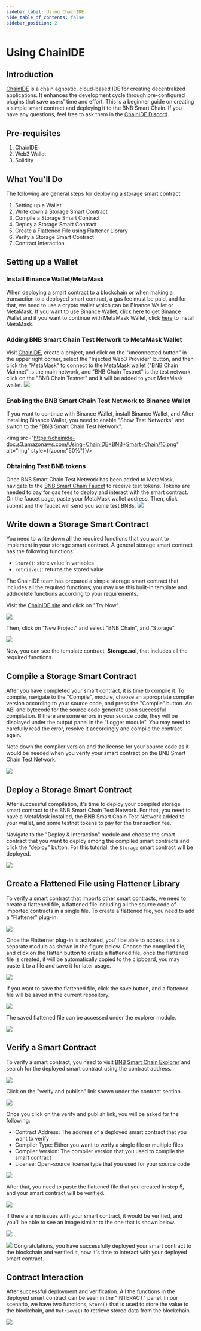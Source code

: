 ```yaml
---
sidebar_label: Using ChainIDE
hide_table_of_contents: false
sidebar_position: 2
---
```


# Using ChainIDE

## Introduction
[ChainIDE](https://chainide.com/)  is a chain agnostic, cloud-based IDE for creating decentralized applications. It enhances the development cycle through pre-configured plugins that save users' time and effort. This is a beginner guide on creating a simple smart contract and deploying it to the BNB Smart Chain. If you have any questions, feel free to ask them in the [ChainIDE Discord](https://discord.gg/QpGq4hjWrh).

## Pre-requisites

1.  ChainIDE
2.  Web3 Wallet 
3.  Solidity

## What You'll Do

The following are general steps for deploying a storage smart contract

1.  Setting up a Wallet
2.  Write down a Storage Smart Contract
3.  Compile a Storage Smart Contract
4.  Deploy a Storage Smart Contract
5.  Create a Flattened File using Flattener Library
6.  Verify a Storage Smart Contract
7.  Contract Interaction

## Setting up a Wallet

### Install Binance Wallet/MetaMask
When deploying a smart contract to a blockchain or when making a transaction to a deployed smart contract, a gas fee must be paid, and for that, we need to use a crypto wallet which can be Binance Wallet or MetaMask. If you want to use Binance Wallet, click [here](https://chrome.google.com/webstore/detail/binance-wallet/fhbohimaelbohpjbbldcngcnapndodjp) to get Binance Wallet and if you want to continue with MetaMask Wallet, click [here](https://metamask.io/)  to install MetaMask.

### Adding BNB Smart Chain Test Network to MetaMask Wallet
Visit [ChainIDE]((https://chainide.com/)), create a project, and click on the "unconnected button" in the upper right corner, select the "Injected Web3 Provider" button, and then click the "MetaMask" to connect to the MetaMask wallet ("BNB Chain Mainnet" is the main network, and "BNB Chain Testnet" is the test network, click on the "BNB Chain Testnet" and it will be added to your MetaMask wallet.
![](https://chainide-doc.s3.amazonaws.com/Using+ChainIDE+BNB+Smart+Chain/Untitled+design+(19).png)

### Enabling the BNB Smart Chain Test Network to Binance Wallet
If you want to continue with Binance Wallet, install Binance Wallet, and After installing Binance Wallet, you need to enable "Show Test Networks" and switch to the "BNB Smart Chain Test Network". 

<img src="https://chainide-doc.s3.amazonaws.com/Using+ChainIDE+BNB+Smart+Chain/16.png" alt="img" style={{zoom:"50%"}}/>

### Obtaining Test BNB tokens

Once BNB Smart Chain Test Network has been added to MetaMask, navigate to the  [BNB Smart Chain Faucet](https://testnet.binance.org/faucet-smart)  to receive test tokens. Tokens are needed to pay for gas fees to deploy and interact with the smart contract. On the faucet page, paste your MetaMask wallet address. Then, click submit and the faucet will send you some test BNBs.
![](https://chainide-doc.s3.amazonaws.com/Using+ChainIDE+BNB+Smart+Chain/BNB_Smart_Chain_Faucet.png)

## Write down a Storage Smart Contract

You need to write down all the required functions that you want to implement in your storage smart contract. A general storage smart contract has the following functions:

-   `Store()`: store value in variables
-   `retrieve()`: returns the stored value

The ChainIDE team has prepared a simple storage smart contract that includes all the required functions; you may use this built-in template and add/delete functions according to your requirements.

Visit the  [ChainIDE site](https://chainide.com/)  and click on "Try Now".

![](https://3869740696-files.gitbook.io/~/files/v0/b/gitbook-x-prod.appspot.com/o/spaces%2F-MYy-lqJKjq1m0yBAX4r%2Fuploads%2Fnpdf7fg51675wYmFcL6b%2Fimage.png?alt=media&token=353fc876-a319-49cb-92d5-1ed23c39aa90)

Then, click on "New Project" and select "BNB Chain", and "Storage".

![](https://chainide-doc.s3.amazonaws.com/Using+ChainIDE+BNB+Smart+Chain/3_.png)

Now, you can see the template contract,  **Storage.sol**, that includes all the required functions.
## Compile a Storage Smart Contract

After you have completed your smart contract, it is time to compile it. To compile, navigate to the "Compile", module, choose an appropriate compiler version according to your source code, and press the "Compile" button. An ABI and bytecode for the source code generate upon successful compilation. If there are some errors in your source code, they will be displayed under the output panel in the "Logger module". You may need to carefully read the error, resolve it accordingly and compile the contract again.

Note down the compiler version and the license for your source code as it would be needed when you verify your smart contract on the BNB Smart Chain Test Network.


![](https://chainide-doc.s3.amazonaws.com/Using+ChainIDE+BNB+Smart+Chain/4.png)

## Deploy a Storage Smart Contract

After successful compilation, it's time to deploy your compiled storage smart contract to the BNB Smart Chain Test Network. For that, you need to have a MetaMask installed, the BNB Smart Chain Test Network added to your wallet, and some testnet tokens to pay for the transaction fee.

Navigate to the "Deploy & Interaction" module and choose the smart contract that you want to deploy among the compiled smart contracts and click the "deploy" button. For this tutorial, the  `Storage`  smart contract will be deployed.

![](https://chainide-doc.s3.amazonaws.com/Using+ChainIDE+BNB+Smart+Chain/5.png)

## Create a Flattened File using Flattener Library

To verify a smart contract that imports other smart contracts, we need to create a flattened file, a flattened file including all the source code of imported contracts in a single file. To create a flattened file, you need to add a "Flattener" plug-in.

![](https://chainide-doc.s3.amazonaws.com/Using+ChainIDE+BNB+Smart+Chain/7.png)

Once the Flatterner plug-in is activated, you'll be able to access it as a separate module as shown in the figure below. Choose the compiled file, and click on the flatten button to create a flattened file, once the flattened file is created, it will be automatically copied to the clipboard, you may paste it to a file and save it for later usage.

![](https://chainide-doc.s3.amazonaws.com/Using+ChainIDE+BNB+Smart+Chain/8.png)

If you want to save the flattened file, click the save button, and a flattened file will be saved in the current repository.

![](https://chainide-doc.s3.amazonaws.com/Using+ChainIDE+BNB+Smart+Chain/9.png)

The saved flattened file can be accessed under the explorer module.

![](https://chainide-doc.s3.amazonaws.com/Using+ChainIDE+BNB+Smart+Chain/10.png)

## Verify a Smart Contract

To verify a smart contract, you need to visit  [BNB Smart Chain Explorer](https://bscscan.com/) and search for the deployed smart contract using the contract address.

![](https://chainide-doc.s3.amazonaws.com/Using+ChainIDE+BNB+Smart+Chain/10.png)

Click on the "verify and publish" link shown under the contract section.

![](https://chainide-doc.s3.amazonaws.com/Using+ChainIDE+BNB+Smart+Chain/11.png)

Once you click on the verify and publish link, you will be asked for the following:

-   Contract Address: The address of a deployed smart contract that you want to verify
-   Compiler Type: Either you want to verify a single file or multiple files
-   Compiler Version: The compiler version that you used to compile the smart contract
-   License: Open-source license type that you used for your source code

![](https://chainide-doc.s3.amazonaws.com/Using+ChainIDE+BNB+Smart+Chain/12.png)

After that, you need to paste the flattened file that you created in step 5, and your smart contract will be verified.

![](https://chainide-doc.s3.amazonaws.com/Using+ChainIDE+BNB+Smart+Chain/13.png)

If there are no issues with your smart contract, it would be verified, and you'll be able to see an image similar to the one that is shown below.

![](https://chainide-doc.s3.amazonaws.com/Using+ChainIDE+BNB+Smart+Chain/14.png)

![](https://chainide-doc.s3.amazonaws.com/Using+ChainIDE+BNB+Smart+Chain/15.png)
Congratulations, you have successfully deployed your smart contract to the blockchain and verified it, now it's time to interact with your deployed smart contract.

## Contract Interaction
After successful deployment and verification. All the functions in the deployed smart contract can be seen in the "INTERACT" panel. In our scenario, we have two functions, `Store()` that is used to store the value to the blockchain, and `Retrieve()` to retrieve stored data from the blockchain.  

![](https://chainide-doc.s3.amazonaws.com/Using+ChainIDE+BNB+Smart+Chain/6.png) 
